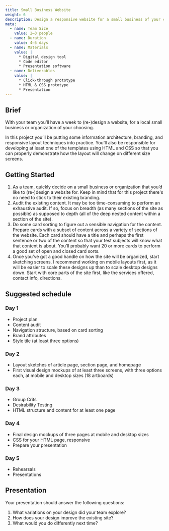```yaml
---
title: Small Business Website
weight: 6
description: Design a responsive website for a small business of your choosing.
meta:
  - name: Team Size
    value: 2–3 people
  - name: Duration
    value: 4–5 days
  - name: Materials
    value: |
      * Digital design tool
      * Code editor
      * Presentation software
  - name: Deliverables
    value: |
      * Click-through prototype
      * HTML & CSS prototype
      * Presentation
---
```


## Brief

With your team you’ll have a week to (re-)design a website, for a local small business or organization of your choosing.

In this project you’ll be putting some information architecture, branding, and responsive layout techniques into practice. You’ll also be responsible for developing at least one of the templates using HTML and CSS so that you can properly demonstrate how the layout will change on different size screens.


## Getting Started

1. As a team, quickly decide on a small business or organization that you’d like to (re-)design a website for. Keep in mind that for this project there's no need to stick to their existing branding.
2. Audit the existing content. It may be too time-consuming to perform an exhaustive audit. If so, focus on breadth (as many sections of the site as possible) as supposed to depth (all of the deep nested content within a section of the site).
3. Do some card sorting to figure out a sensible navigation for the content. Prepare cards with a subset of content across a variety of sections of the website. Each card should have a title and perhaps the first sentence or two of the content so that your test subjects will know what that content is about. You’ll probably want 20 or more cards to perform a good set of open and closed card sorts.
4. Once you’ve got a good handle on how the site will be organized, start sketching screens. I recommend working on mobile layouts first, as it will be easier to scale these designs up than to scale desktop designs down. Start with core parts of the site first, like the services offered, contact info, directions.

## Suggested schedule

<div class="schedule row full-bleed">
  <div>

  ### Day 1

  * Project plan
  * Content audit
  * Navigation structure, based on card sorting
  * Brand attributes
  * Style tile (at least three options)
  </div>
  <div>

  ### Day 2

  * Layout sketches of article page, section page, and homepage
  * First visual design mockups of at least three screens, with three options each, at mobile and desktop sizes (18 artboards)
  </div>
  <div>

  ### Day 3

  * Group Crits
  * Desirability Testing
  * HTML structure and content for at least one page
  </div>
  <div>

  ### Day 4

  * Final design mockups of three pages at mobile and desktop sizes
  * CSS for your HTML page, responsive
  * Prepare your presentation
  </div>
  <div>

  ### Day 5

  * Rehearsals
  * Presentations
  </div>
</div>


## Presentation

Your presentation should answer the following questions:

1. What variations on your design did your team explore?
2. How does your design improve the existing site?
3. What would you do differently next time?
